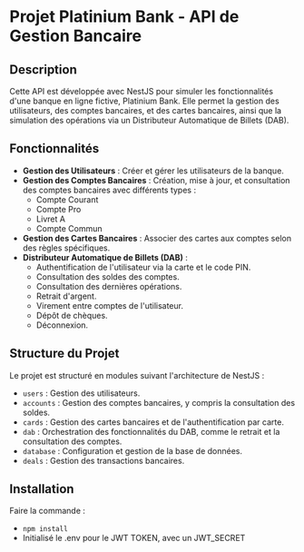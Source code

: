 # Projet Platinium Bank - API de Gestion Bancaire

## Description
Cette API est développée avec NestJS pour simuler les fonctionnalités d'une banque en ligne fictive, Platinium Bank. Elle permet la gestion des utilisateurs, des comptes bancaires, et des cartes bancaires, ainsi que la simulation des opérations via un Distributeur Automatique de Billets (DAB).

## Fonctionnalités
- **Gestion des Utilisateurs** : Créer et gérer les utilisateurs de la banque.
- **Gestion des Comptes Bancaires** : Création, mise à jour, et consultation des comptes bancaires avec différents types :
  - Compte Courant
  - Compte Pro
  - Livret A
  - Compte Commun
- **Gestion des Cartes Bancaires** : Associer des cartes aux comptes selon des règles spécifiques.
- **Distributeur Automatique de Billets (DAB)** :
  - Authentification de l'utilisateur via la carte et le code PIN.
  - Consultation des soldes des comptes.
  - Consultation des dernières opérations.
  - Retrait d'argent.
  - Virement entre comptes de l'utilisateur.
  - Dépôt de chèques.
  - Déconnexion.

## Structure du Projet
Le projet est structuré en modules suivant l'architecture de NestJS :
- `users` : Gestion des utilisateurs.
- `accounts` : Gestion des comptes bancaires, y compris la consultation des soldes.
- `cards` : Gestion des cartes bancaires et de l'authentification par carte.
- `dab` : Orchestration des fonctionnalités du DAB, comme le retrait et la consultation des comptes.
- `database` : Configuration et gestion de la base de données.
- `deals` : Gestion des transactions bancaires.

## Installation

Faire la commande :
- `npm install`
- Initialisé le .env pour le JWT TOKEN, avec un JWT_SECRET
